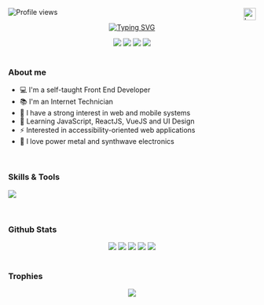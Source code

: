 <p align="left"> <img src="https://komarev.com/ghpvc/?username=joaobatistajr&color=405DE6" alt="Profile views" /> 
  <a href="https://github.com/JoaoBatistaJr/JoaoBatistaJr/blob/master/README.md"><img width="25" height="25" align="right" src="https://img.icons8.com/color/25/brazil.png" alt="brazil"/></p>
  
<p align="center" >
<a href="https://git.io/typing-svg"><img src="https://readme-typing-svg.demolab.com?font=Fira+Sans&size=22&duration=3000&pause=1000&color=61DAFB&center=true&vCenter=true&width=450&lines=Hi+there+%F0%9F%91%8B%F0%9F%8F%BB+Welcome!;Frontend+Developer;Always+learning+new+things" alt="Typing SVG" /></a>
</p>

<div align="center">
    <a href="https://juniorsantos.vercel.app" target="_blank"><img src=https://img.shields.io/badge/Portfólio-161822?style=for-the-badge&logo=vercel&logoColor=white/></a>
    <a href="https://www.linkedin.com/in/jbjunior03/" target="_blank"><img src=https://img.shields.io/badge/linkedin-%2300acee.svg?color=405DE6&style=for-the-badge&logo=linkedin&logoColor=white /></a>
    <a href = "mailto:joaob.dev@gmail.com"><img src="https://img.shields.io/badge/-Gmail-%23333?style=for-the-badge&logo=gmail&logoColor=white" target="_blank"></a>
    <a href="https://instagram.com/joaob.dev" target="_blank"><img src=https://img.shields.io/badge/instagram-%ff5851db.svg?color=C13584&style=for-the-badge&logo=instagram&logoColor=white /></a>
  
</div>



<div>
<!--   <picture> <img align="right" src="https://github.com/7oSkaaa/7oSkaaa/blob/main/Images/Right_Side.gif?raw=true" width = 300px> </picture> -->
</div>

<br>

<h3> About me</h3>
<div>
    <ul>
        <li>💻 I'm a self-taught Front End Developer </li>
        <li>📚 I'm an Internet Technician </li>
        <li>📝 I have a strong interest in web and mobile systems </li>
        <li>🌱 Learning JavaScript, ReactJS, VueJS and UI Design </li>
        <li>⚡ Interested in accessibility-oriented web applications </li>
        <li>🎵 I love power metal and synthwave electronics </li>
    </ul>
 </div>

<br>
<h3> Skills & Tools </h3>
  <p>
   <a href="https://skillicons.dev">
     <img src="https://skillicons.dev/icons?i=html,css,js,ts,react,vue,next,sass,tailwind,styledcomponents,bootstrap,webpack,babel,jquery,git,wordpress,php,django,py,java,selenium,mysql,cs,godot,figma,vscode,vercel,bash,ai,ae" />
   </a>
 </p>

<br>

<h3>Github Stats</h3>
<div align="center">
 <img src="http://github-profile-summary-cards.vercel.app/api/cards/stats?username=joaobatistajr&theme=react" />
 <img src="http://github-profile-summary-cards.vercel.app/api/cards/repos-per-language?username=joaobatistajr&theme=react&show_icons=true&hide_border=true&border_radius=10" />
 <img src="http://github-profile-summary-cards.vercel.app/api/cards/productive-time?username=joaobatistajr&theme=react&utcOffset=8" />
 <img src="http://github-profile-summary-cards.vercel.app/api/cards/most-commit-language?username=joaobatistajr&theme=react"/>
 <img src="http://github-profile-summary-cards.vercel.app/api/cards/profile-details?username=joaobatistajr&theme=react" />
<!--  <img src="https://streak-stats.demolab.com?user=Joaobatistajr&theme=react&hide_border=true&border_radius=10&locale=pt_BR" />
 <img src="https://github-readme-stats.vercel.app/api?username=JoaoBatistaJr&theme=react&show_icons=true&hide_border=true&border_radius=10&count_private=true" /> -->
</div>


<br>

   <h3> Trophies </h3>
   <div align="center">
       <img src="https://github-profile-trophy.vercel.app/?username=joaobatistajr&theme=onedark&column=-1"/>
   </div>

  
  <!--<h3> Snake </h3>
  <div > 
    <img aling="center" src="https://github.com/joaobatistajr/joaobatistajr/blob/output/github-contribution-grid-snake.svg">
   </div>-->
